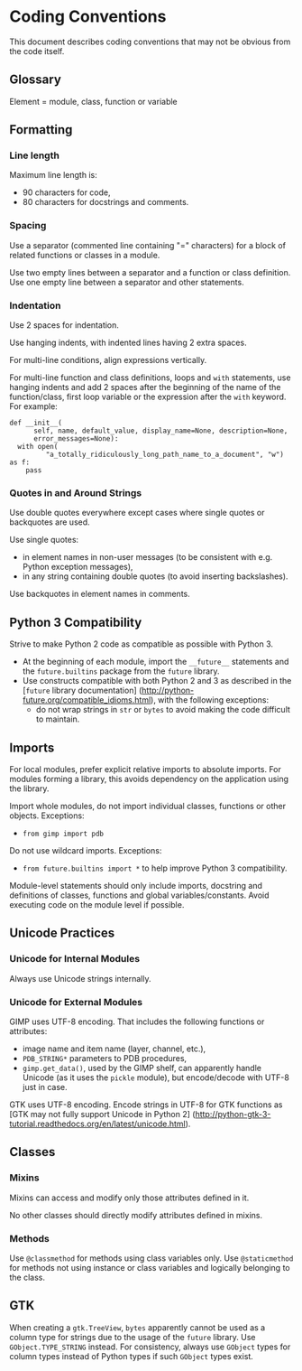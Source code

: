 Coding Conventions
==================

This document describes coding conventions that may not be obvious from the code
itself.


Glossary
--------

Element = module, class, function or variable


Formatting
----------

### Line length

Maximum line length is:
* 90 characters for code,
* 80 characters for docstrings and comments.


### Spacing

Use a separator (commented line containing "=" characters) for a block of
related functions or classes in a module.

Use two empty lines between a separator and a function or class definition. Use
one empty line between a separator and other statements.


### Indentation

Use 2 spaces for indentation.

Use hanging indents, with indented lines having 2 extra spaces.

For multi-line conditions, align expressions vertically.

For multi-line function and class definitions, loops and `with` statements, use
hanging indents and add 2 spaces after the beginning of the name of the
function/class, first loop variable or the expression after the `with` keyword.
For example:

    def __init__(
          self, name, default_value, display_name=None, description=None,
          error_messages=None):
      with open(
             "a_totally_ridiculously_long_path_name_to_a_document", "w") as f:
        pass


### Quotes in and Around Strings

Use double quotes everywhere except cases where single quotes or backquotes are
used.

Use single quotes:
* in element names in non-user messages (to be consistent with e.g. Python
  exception messages),
* in any string containing double quotes (to avoid inserting backslashes).

Use backquotes in element names in comments.


Python 3 Compatibility
----------------------

Strive to make Python 2 code as compatible as possible with Python 3.
* At the beginning of each module, import the `__future__` statements and the
  `future.builtins` package from the `future` library.
* Use constructs compatible with both Python 2 and 3 as described in the
  [`future` library documentation]
  (http://python-future.org/compatible_idioms.html),
  with the following exceptions:
  * do not wrap strings in `str` or `bytes` to avoid making the code difficult
    to maintain.


Imports
-------

For local modules, prefer explicit relative imports to absolute imports. For
modules forming a library, this avoids dependency on the application using the
library.

Import whole modules, do not import individual classes, functions or other
objects. Exceptions:
* `from gimp import pdb`

Do not use wildcard imports. Exceptions:
* `from future.builtins import *` to help improve Python 3 compatibility.

Module-level statements should only include imports, docstring and definitions
of classes, functions and global variables/constants. Avoid executing code on
the module level if possible.


Unicode Practices
-----------------

### Unicode for Internal Modules

Always use Unicode strings internally.

### Unicode for External Modules

GIMP uses UTF-8 encoding. That includes the following functions or attributes:
* image name and item name (layer, channel, etc.),
* `PDB_STRING*` parameters to PDB procedures,
* `gimp.get_data()`, used by the GIMP shelf, can apparently handle Unicode
  (as it uses the `pickle` module), but encode/decode with UTF-8 just in case.

GTK uses UTF-8 encoding. Encode strings in UTF-8 for GTK functions as
[GTK may not fully support Unicode in Python 2]
(http://python-gtk-3-tutorial.readthedocs.org/en/latest/unicode.html).


Classes
-------

### Mixins

Mixins can access and modify only those attributes defined in it.

No other classes should directly modify attributes defined in mixins.


### Methods

Use `@classmethod` for methods using class variables only. Use `@staticmethod` for methods not using instance or class variables and logically belonging to the
class. 


GTK
---

When creating a `gtk.TreeView`, `bytes` apparently cannot be used as a column
type for strings due to the usage of the `future` library. Use
`GObject.TYPE_STRING` instead. For consistency, always use `GObject` types for
column types instead of Python types if such `GObject` types exist.
